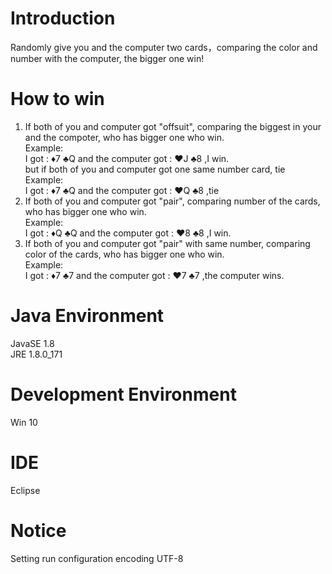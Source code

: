 # Introduction  
Randomly give you and the computer two cards，comparing the color and number with the computer, the bigger one win!
 
# How to win

1. If both of you and computer got "offsuit", comparing the biggest in your and the compoter, who has bigger one who win.  
    Example:  
        I got : ♦7 ♣Q and the computer got : ♥J ♣8 ,I win.  
   but if both of you and computer got one same number card, tie  
   Example:  
        I got : ♦7 ♣Q and the computer got : ♥Q ♣8 ,tie
2. If both of you and computer got "pair", comparing number of the cards, who has bigger one who win.  
    Example:  
        I got : ♦Q ♣Q and the computer got : ♥8 ♣8 ,I win.
3. If both of you and computer got "pair" with same number, comparing color of the cards, who has bigger one who win.  
    Example:  
        I got : ♦7 ♣7 and the computer got : ♥7 ♣7 ,the computer wins.
 
# Java Environment
JavaSE 1.8   
JRE 1.8.0_171

# Development Environment
Win 10

# IDE
Eclipse

# Notice
Setting run configuration encoding UTF-8
